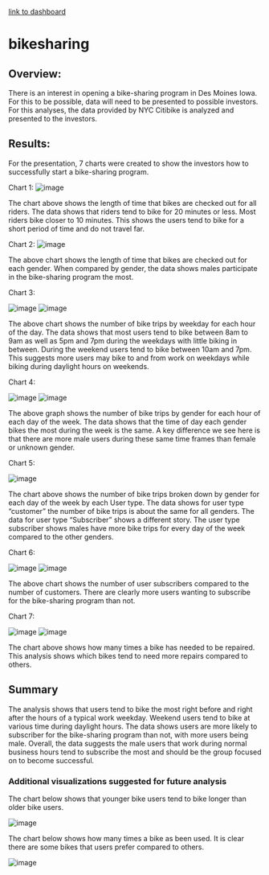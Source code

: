 [link to dashboard](https://public.tableau.com/app/profile/brittany5484/viz/NYC_Citibike_challenge_16491970430600/Story1?publish=yes)

# bikesharing

## Overview:

There is an interest in opening a bike-sharing program in Des Moines Iowa. For this to be possible, data will need to be presented to possible investors. For this analyses, the data provided by NYC Citibike is analyzed and presented to the investors. 

## Results:

For the presentation, 7 charts were created to show the investors how to successfully start a bike-sharing program.

Chart 1:
![image](https://user-images.githubusercontent.com/26393180/161857629-6081029f-b886-49fd-ab6a-59aa48cf2ff0.png)

The chart above shows the length of time that bikes are checked out for all riders. The data shows that riders tend to bike for 20 minutes or less. Most riders bike closer to 10 minutes. This shows the users tend to bike for a short period of time and do not travel far.

Chart 2:
![image](https://user-images.githubusercontent.com/26393180/161857767-ecc52f18-f39c-4d7a-be7e-bedadf0040c9.png)

The above chart shows the length of time that bikes are checked out for each gender. When compared by gender, the data shows males participate in the bike-sharing program the most. 

Chart 3:

![image](https://user-images.githubusercontent.com/26393180/161857937-de0f9779-f660-4de7-b5ca-576debfca0fc.png) ![image](https://user-images.githubusercontent.com/26393180/161857972-5611d5e0-9db6-4643-8f3f-822e692fcd3a.png)

The above chart shows the number of bike trips by weekday for each hour of the day. The data shows that most users tend to bike between 8am to 9am as well as 5pm and 7pm during the weekdays with little biking in between. During the weekend users tend to bike between 10am and 7pm. This suggests more users may bike to and from work on weekdays while biking during daylight hours on weekends. 

Chart 4:

![image](https://user-images.githubusercontent.com/26393180/161858415-47a64a1c-8186-44b2-9093-ac47be5484e5.png) ![image](https://user-images.githubusercontent.com/26393180/161858471-fc3d148f-7b8b-477a-a354-ef80c46c26c0.png)

The above graph shows the number of bike trips by gender for each hour of each day of the week. The data shows that the time of day each gender bikes the most during the week is the same. A key difference we see here is that there are more male users during these same time frames than female or unknown gender. 

Chart 5:

![image](https://user-images.githubusercontent.com/26393180/161858623-6049cbfc-cd66-4869-a189-243a0a048218.png)

The chart above shows the number of bike trips broken down by gender for each day of the week by each User type. The data shows for user type “customer” the number of bike trips is about the same for all genders. The data for user type “Subscriber” shows a different story. The user type subscriber shows males have more bike trips for every day of the week compared to the other genders. 

Chart 6:

![image](https://user-images.githubusercontent.com/26393180/161858862-a30592ec-0564-4e18-8d8c-b10b49d8d915.png) ![image](https://user-images.githubusercontent.com/26393180/161858903-04d514e9-da30-4c06-96ff-216ed061fbd3.png)

The above chart shows the number of user subscribers compared to the number of customers. There are clearly more users wanting to subscribe for the bike-sharing program than not.

Chart 7:

![image](https://user-images.githubusercontent.com/26393180/161859036-c6747978-fcfa-4e97-ae28-9eb754ed0369.png) ![image](https://user-images.githubusercontent.com/26393180/161859071-102d395d-16b2-4ba3-9cf7-b90680b1b473.png)

The chart above shows how many times a bike has needed to be repaired. This analysis shows which bikes tend to need more repairs compared to others. 

## Summary

The analysis shows that users tend to bike the most right before and right after the hours of a typical work weekday. Weekend users tend to bike at various time during daylight hours. The data shows users are more likely to subscriber for the bike-sharing program than not, with more users being male. Overall, the data suggests the male users that work during normal business hours tend to subscribe the most and should be the group focused on to become successful. 

### Additional visualizations suggested for future analysis 

The chart below shows that younger bike users tend to bike longer than older bike users. 

![image](https://user-images.githubusercontent.com/26393180/161859361-a0c12e1a-5450-4685-b708-f5849829ccba.png)

The chart below shows how many times a bike as been used. It is clear there are some bikes that users prefer compared to others.

![image](https://user-images.githubusercontent.com/26393180/161859464-a8e13577-273d-47bb-9b2d-2a5a0238a071.png)





 
